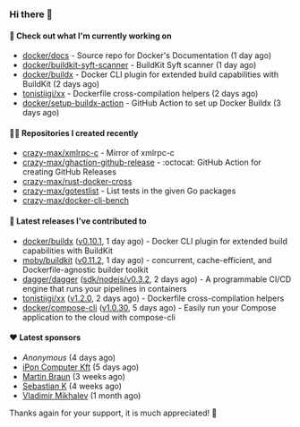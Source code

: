 ### Hi there 👋

#### 👷 Check out what I'm currently working on

- [docker/docs](https://github.com/docker/docs) - Source repo for Docker&#39;s Documentation (1 day ago)
- [docker/buildkit-syft-scanner](https://github.com/docker/buildkit-syft-scanner) - BuildKit Syft scanner (1 day ago)
- [docker/buildx](https://github.com/docker/buildx) - Docker CLI plugin for extended build capabilities with BuildKit (2 days ago)
- [tonistiigi/xx](https://github.com/tonistiigi/xx) - Dockerfile cross-compilation helpers (2 days ago)
- [docker/setup-buildx-action](https://github.com/docker/setup-buildx-action) - GitHub Action to set up Docker Buildx (3 days ago)

#### 👨‍💻 Repositories I created recently

- [crazy-max/xmlrpc-c](https://github.com/crazy-max/xmlrpc-c) - Mirror of xmlrpc-c
- [crazy-max/ghaction-github-release](https://github.com/crazy-max/ghaction-github-release) - :octocat: GitHub Action for creating GitHub Releases
- [crazy-max/rust-docker-cross](https://github.com/crazy-max/rust-docker-cross)
- [crazy-max/gotestlist](https://github.com/crazy-max/gotestlist) - List tests in the given Go packages
- [crazy-max/docker-cli-bench](https://github.com/crazy-max/docker-cli-bench)

#### 🚀 Latest releases I've contributed to

- [docker/buildx](https://github.com/docker/buildx) ([v0.10.1](https://github.com/docker/buildx/releases/tag/v0.10.1), 1 day ago) - Docker CLI plugin for extended build capabilities with BuildKit
- [moby/buildkit](https://github.com/moby/buildkit) ([v0.11.2](https://github.com/moby/buildkit/releases/tag/v0.11.2), 1 day ago) - concurrent, cache-efficient, and Dockerfile-agnostic builder toolkit
- [dagger/dagger](https://github.com/dagger/dagger) ([sdk/nodejs/v0.3.2](https://github.com/dagger/dagger/releases/tag/sdk/nodejs/v0.3.2), 2 days ago) - A programmable CI/CD engine that runs your pipelines in containers
- [tonistiigi/xx](https://github.com/tonistiigi/xx) ([v1.2.0](https://github.com/tonistiigi/xx/releases/tag/v1.2.0), 2 days ago) - Dockerfile cross-compilation helpers
- [docker/compose-cli](https://github.com/docker/compose-cli) ([v1.0.30](https://github.com/docker/compose-cli/releases/tag/v1.0.30), 5 days ago) - Easily run your Compose application to the cloud with compose-cli

#### ❤️ Latest sponsors
- _Anonymous_ (4 days ago)
- [iPon Computer Kft](https://github.com/iponcomputer) (5 days ago)
- [Martin Braun](https://github.com/s4ke) (3 weeks ago)
- [Sebastian K](https://github.com/skrollme) (4 weeks ago)
- [Vladimir Mikhalev](https://github.com/heyValdemar) (1 month ago)

Thanks again for your support, it is much appreciated! 🙏
